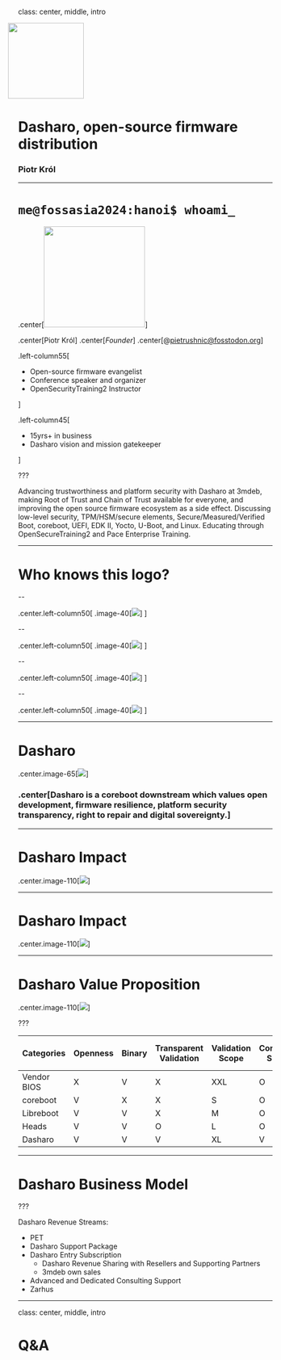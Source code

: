 class: center, middle, intro

<img
  src="/remark-templates/dasharo-presentation-template/images/dasharo-sygnet-white.svg"
  width="150px" style="margin-left:-20px">

# Dasharo, open-source firmware distribution

### Piotr Król

---

# `me@fossasia2024:hanoi$ whoami_`

.center[<img
src="/remark-templates/3mdeb-presentation-template/images/piotr_krol.jpg"
width="200px">]

.center[Piotr Król] .center[_Founder_] .center[@pietrushnic@fosstodon.org]

.left-column55[

- Open-source firmware evangelist
- Conference speaker and organizer
- OpenSecurityTraining2 Instructor

]

.left-column45[

- 15yrs+ in business
- Dasharo vision and mission gatekeeper

]

???

Advancing trustworthiness and platform security with Dasharo at 3mdeb, making
Root of Trust and Chain of Trust available for everyone, and improving the open
source firmware ecosystem as a side effect. Discussing low-level security,
TPM/HSM/secure elements, Secure/Measured/Verified Boot, coreboot, UEFI, EDK II,
Yocto, U-Boot, and Linux. Educating through OpenSecureTraining2 and Pace
Enterprise Training.

---

# Who knows this logo?

--

.center.left-column50[ .image-40[![](/img/coreboot_logo.png)] ]

--

.center.left-column50[ .image-40[![](/img/logo/uefi.svg)] ]

--

.center.left-column50[ .image-40[![](/img/logo/linuxboot.png)] ]

--

.center.left-column50[ .image-40[![](/img/logo/heads.svg)] ]

---

# Dasharo

.center.image-65[![](/img/dasharo_slogan.png)]

### .center[Dasharo is a coreboot downstream which values open development, firmware resilience, platform security transparency, right to repair and digital sovereignty.]

---

# Dasharo Impact

.center.image-110[![](/img/dasharo_impact.svg)]

---

# Dasharo Impact

.center.image-110[![](/img/dasharo-msi-z690a-press-releases.png)]

---

# Dasharo Value Proposition

.center.image-110[![](/img/dasharo_comparison_table.png)]

???

| Categories  | Openness | Binary | Transparent Validation | Validation Scope | Commercial Support | Semi Docs Access | LTS | Community | Documentation |
| ----------- | -------- | ------ | ---------------------- | ---------------- | ------------------ | ---------------- | --- | --------- | ------------- |
| Vendor BIOS | X        | V      | X                      | XXL              | O                  | V                | X   | ?         | None          |
| coreboot    | V        | X      | X                      | S                | O                  | O                | O   | XXL       | XL            |
| Libreboot   | V        | V      | X                      | M                | O                  | X                | V   | L         | XL            |
| Heads       | V        | V      | O                      | L                | O                  | X                | V   | L         | S             |
| Dasharo     | V        | V      | V                      | XL               | V                  | V                | V   | M         | XXL           |

---

# Dasharo Business Model

???

Dasharo Revenue Streams:

- PET
- Dasharo Support Package
- Dasharo Entry Subscription
  + Dasharo Revenue Sharing with Resellers and Supporting Partners
  + 3mdeb own sales
- Advanced and Dedicated Consulting Support
- Zarhus

---

class: center, middle, intro

# Q&A
